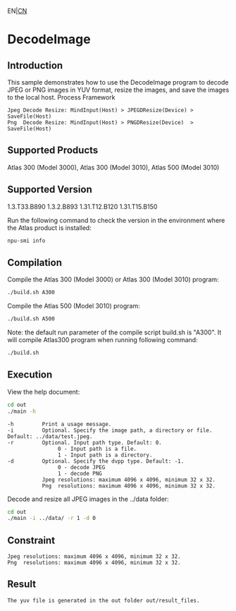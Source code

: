 EN|[CN](README.zh.md)
# DecodeImage

## Introduction

This sample demonstrates how to use the DecodeImage program to decode JPEG or PNG images in YUV format, resize the images, and save the images to the local host.
Process Framework

    Jpeg Decode Resize: MindInput(Host) > JPEGDResize(Device) > SaveFile(Host)
    Png  Decode Resize: MindInput(Host) > PNGDResize(Device)  > SaveFile(Host)

## Supported Products

Atlas 300 (Model 3000), Atlas 300 (Model 3010), Atlas 500 (Model 3010)

## Supported Version

1.3.T33.B890 1.3.2.B893 1.31.T12.B120 1.31.T15.B150

Run the following command to check the version in the environment where the Atlas product is installed:
```bash
npu-smi info
```

## Compilation

Compile the Atlas 300 (Model 3000) or Atlas 300 (Model 3010) program:
```bash
./build.sh A300
```

Compile the Atlas 500 (Model 3010) program:
```bash
./build.sh A500
```

Note: the default run parameter of the compile script build.sh is "A300". It will compile Atlas300 program when running following command:
```bash
./build.sh
```

## Execution
View the help document:
```bash
cd out
./main -h
```
    -h         Print a usage message.
    -i         Optional. Specify the image path, a directory or file. Default: ../data/test.jpeg.
    -r         Optional. Input path type. Default: 0.
                    0 - Input path is a file.
                    1 - Input path is a directory.
    -d         Optional. Specify the dvpp type. Default: -1.
                    0 - decode JPEG
                    1 - decode PNG
               Jpeg resolutions: maximum 4096 x 4096, minimum 32 x 32.
               Png  resolutions: maximum 4096 x 4096, minimum 32 x 32.
                    
Decode and resize all JPEG images in the ../data folder:
```bash
cd out
./main -i ../data/ -r 1 -d 0
```

## Constraint
```
Jpeg resolutions: maximum 4096 x 4096, minimum 32 x 32.
Png  resolutions: maximum 4096 x 4096, minimum 32 x 32.
```

## Result
```
The yuv file is generated in the out folder out/result_files.
```






